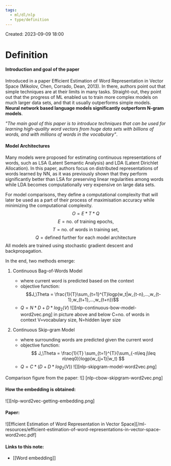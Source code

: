 ```yaml
---
tags:
  - ml/dl/nlp
  - type/definition
---
```

Created: 2023-09-09 18:00
# Definition
#### Introduction and goal of the paper
Introduced in a paper Efficient Estimation of Word Representation in Vector Space (Mikolov, Chen, Corrado, Dean, 2013). In there, authors point out that simple techniques are at their limits in many tasks. Straight-out, they point out that the progress of ML enabled us to train more complex models on much larger data sets, and that it usually outperforms simple models. **Neural network based language models significantly outperform N-gram models**.

*"The main goal of this paper is to introduce techniques that can be used for learning high-quality word vectors from huge data sets with billions of words, and with millions of words in the vocabulary"*.

#### Model Architectures
Many models were proposed for estimating continuous representations of words, such as LSA (Latent Semantic Analysis) and LDA (Latent Dirichlet Allocation). In this paper, authors focus on distributed representations of words learned by NN, as it was previously shown that they perform significantly better than LSA for preserving linear regularities among words while LDA becomes computationally very expensive on large data sets.

For model comparisons, they define a computational complexity that will later be used as a part of their process of maximisation accuracy while minimizing the computational complexity.
$$
O=E*T*Q
$$
$$E=\text{no. of training epochs, }
$$
$$
T=\text{no. of words in training set, } 
$$
$$
Q=\text{defined further for each model architecture}
$$
All models are trained using stochastic gradient descent and backpropagation.

In the end, two methods emerge:
1. Continuous Bag-of-Words Model
   - where current word is predicted based on the context
   - objective function:
     $$J_\Theta = \frac{1}{T}\sum_{t=1}^{T}logp(w_t|w_{t-n},...,w_{t-1},w_{t+1},...,w_{t+n})$$
   - $Q = N*D+D*log_2(V)$ 
![][nlp-continuous-bow-model-word2vec.png]
$\text{in picture above and below C=no. of words in context}$
$\text{V=vocabulary size, N=hidden layer size}$

2. Continuous Skip-gram Model
   - where surrounding words are predicted given the current word
   - objective function:
	   $$ J_\Theta = \frac{1}{T} \sum_{t=1}^{T}{\sum_{-n\leq j\leq n\neq0}}logp(w_{j+1}|w_t) $$
   - $Q=C*(D+D*log_2(V))$ 
![][nlp-skipgram-model-word2vec.png]

Comparison figure from the paper:
![] [nlp-cbow-skipgram-word2vec.png]

#### How the embedding is obtained:
![][nlp-word2vec-getting-embedding.png]

#### Paper:
![Efficient Estimation of Word Representation in Vector Space][/ml-resources/efficient-estimation-of-word-representations-in-vector-space-word2vec.pdf]

#### Links to this note:
- [[Word embedding]]
